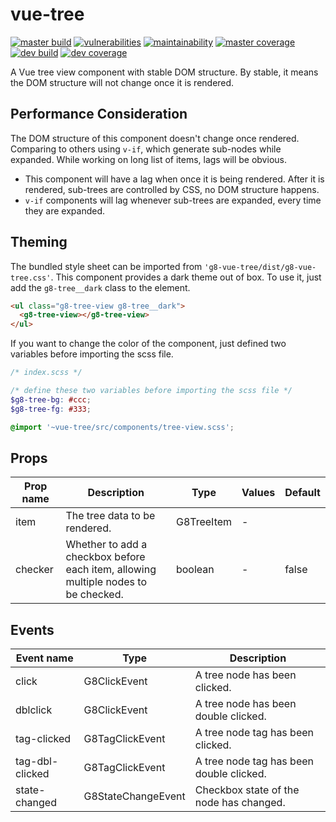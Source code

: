 # vue-tree

[![master build](https://img.shields.io/travis/com/eidng8/vue-tree?color=333&logo=travis)](https://travis-ci.com/eidng8/vue-tree) [![vulnerabilities](https://img.shields.io/snyk/vulnerabilities/github/eidng8/vue-tree?color=333&logo=snyk)](https://snyk.io/test/github/eidng8/vue-tree?targetFile=package.json) [![maintainability](https://img.shields.io/codeclimate/maintainability/eidng8/vue-tree?color=333&logo=code-climate)](https://codeclimate.com/github/eidng8/vue-tree/maintainability) [![master coverage](https://img.shields.io/coveralls/github/eidng8/vue-tree/master?color=333&logo=coveralls)](https://coveralls.io/github/eidng8/vue-tree?branch=master) [![dev build](https://img.shields.io/travis/com/eidng8/vue-tree/dev?color=333&label=dev%20build&logo=travis)](https://travis-ci.com/eidng8/vue-tree/tree/dev) [![dev coverage](https://img.shields.io/coveralls/github/eidng8/vue-tree/dev?color=333&label=dev%20coverage&logo=coveralls)](https://coveralls.io/github/eidng8/vue-tree?branch=dev)

A Vue tree view component with stable DOM structure. By stable, it means the DOM structure will not change once it is rendered.

## Performance Consideration

The DOM structure of this component doesn't change once rendered. Comparing to others using `v-if`, which generate sub-nodes while expanded. While working on long list of items, lags will be obvious.

- This component will have a lag when once it is being rendered. After it is rendered, sub-trees are controlled by CSS, no DOM structure happens.
- `v-if` components will lag whenever sub-trees are expanded, every time they are expanded.

## Theming

The bundled style sheet can be imported from `'g8-vue-tree/dist/g8-vue-tree.css'`. This component provides a dark theme out of box. To use it, just add the `g8-tree__dark` class to the element.

```html
<ul class="g8-tree-view g8-tree__dark">
  <g8-tree-view></g8-tree-view>
</ul>
```

If you want to change the color of the component, just defined two variables before importing the scss file.

```scss
/* index.scss */

/* define these two variables before importing the scss file */
$g8-tree-bg: #ccc;
$g8-tree-fg: #333;

@import '~vue-tree/src/components/tree-view.scss';
```

## Props

| Prop name | Description | Type | Values | Default |
| --- | --- | --- | --- | --- |
| item | The tree data to be rendered. | G8TreeItem | - |  |
| checker | Whether to add a checkbox before each item, allowing multiple nodes to<br>be checked. | boolean | - | false |

## Events

| Event name | Type | Description |
| --- | --- | --- |
| click | G8ClickEvent | A tree node has been clicked. |
| dblclick | G8ClickEvent | A tree node has been double clicked. |
| tag-clicked | G8TagClickEvent | A tree node tag has been clicked. |
| tag-dbl-clicked | G8TagClickEvent | A tree node tag has been double clicked. |
| state-changed | G8StateChangeEvent | Checkbox state of the node has changed. |
